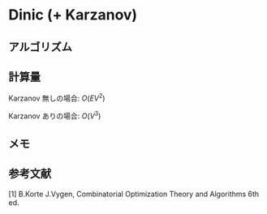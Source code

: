 # Dinic (+ Karzanov)

## アルゴリズム

## 計算量

Karzanov 無しの場合: $O(E V^2)$

Karzanov ありの場合: $O(V^3)$

## メモ

## 参考文献

[1] B.Korte J.Vygen, Combinatorial Optimization Theory and Algorithms 6th ed.
